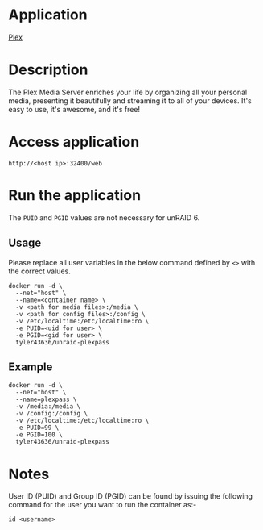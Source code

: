 # Application
[Plex](https://plex.tv/)

# Description
The Plex Media Server enriches your life by organizing all your personal media, presenting it beautifully and streaming it to all of your devices. It's easy to use, it's awesome, and it's free!

# Access application
`http://<host ip>:32400/web`

# Run the application
The ```PUID``` and ```PGID``` values are not necessary for unRAID 6.
## Usage
Please replace all user variables in the below command defined by ```<>``` with the correct values.
```
docker run -d \
  --net="host" \
  --name=<container name> \
  -v <path for media files>:/media \
  -v <path for config files>:/config \
  -v /etc/localtime:/etc/localtime:ro \
  -e PUID=<uid for user> \
  -e PGID=<gid for user> \
  tyler43636/unraid-plexpass
```

## Example
```
docker run -d \
  --net="host" \
  --name=plexpass \
  -v /media:/media \
  -v /config:/config \
  -v /etc/localtime:/etc/localtime:ro \
  -e PUID=99 \
  -e PGID=100 \
  tyler43636/unraid-plexpass
```

# Notes
User ID (PUID) and Group ID (PGID) can be found by issuing the following command for the user you want to run the container as:-

```
id <username>
```
